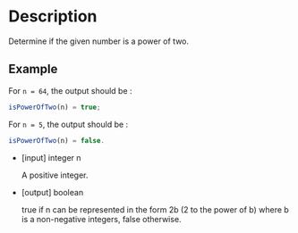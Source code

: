 # Description
Determine if the given number is a power of two.

## Example
For `n = 64`, the output should be :

```javascript
isPowerOfTwo(n) = true;
```

  For `n = 5`, the output should be :

```javascript
isPowerOfTwo(n) = false.
```

- [input] integer n

  A positive integer.

- [output] boolean

  true if n can be represented in the form 2b (2 to the power of b) where b is a non-negative integers, false otherwise.
